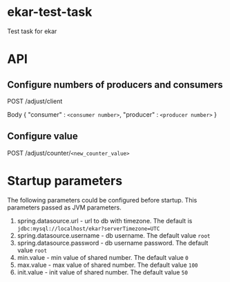 # ekar-test-task
Test task for ekar

# API
## Configure numbers of producers and consumers
POST /adjust/client

Body
{
  "consumer" : `<consumer number>`,
  "producer" : `<producer number>`
}

## Configure value
POST /adjust/counter/`<new_counter_value>`


# Startup parameters

The following parameters could be configured before startup. This parameters passed as JVM parameters.
1. spring.datasource.url - url to db with timezone. The default is `jdbc:mysql://localhost/ekar?serverTimezone=UTC`
2. spring.datasource.username - db username. The default value `root`
3. spring.datasource.password - db username password. The default value `root`
4. min.value - min value of shared number. The default value `0`
5. max.value - max value of shared number. The default value `100`
5. init.value - init value of shared number. The default value `50`
